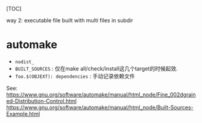 [TOC]

way 2: executable file built with multi files in subdir

# automake

- `nodist_`
- `BUILT_SOURCES` : 仅在make all/check/install这几个target的时候起效.
- `foo.$(OBJEXT): dependencies` : 手动记录依赖文件

See:  
https://www.gnu.org/software/automake/manual/html_node/Fine_002dgrained-Distribution-Control.html  
https://www.gnu.org/software/automake/manual/html_node/Built-Sources-Example.html  
